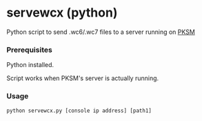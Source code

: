 # servewcx (python)

Python script to send .wc6/.wc7 files to a server running on [PKSM](https://github.com/BernardoGiordano/PKSM)

### Prerequisites

Python installed.

Script works when PKSM's server is actually running.

### Usage

```
python servewcx.py [console ip address] [path1]
```